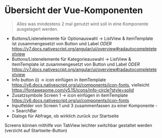 # Übersicht der Vue-Komponenten

> Alles was mindestens 2 mal genutzt wird soll in eine Komponente ausgelagert werden.

* Buttons/Listenelemente für Optionauswahl -> ListView & itemTemplate ist zusammengesetzt von Button und Label *ODER* https://v7.docs.nativescript.org/angular/ui/overview#radautocompletetextview
* Buttons/Listenelemente für Kategorieauswahl -> ListView & itemTemplate ist zusammengesetzt von Button und Label *ODER* https://v7.docs.nativescript.org/angular/ui/overview#radautocompletetextview
* Info button (i) -> icon einfügen in itemTemplate https://v6.docs.nativescript.org/ui/components/icon-fonts, vielleicht https://fontawesome.com/v5.15/icons/info-circle?style=solid
* Zusatzsymbole Screen 1 -> icon einfügen in itemTemplate https://v6.docs.nativescript.org/ui/components/icon-fonts
* Inputfelder von Screen 1 und 3 zusammenfassen zu einer Komponente -> SearchBar
* Dialogs für Abfrage, ob wirklich zurück zur Startseite

Screens können mithilfe von TabView leichter switchbar gestaltet werden (verzicht auf Startseite-Button)